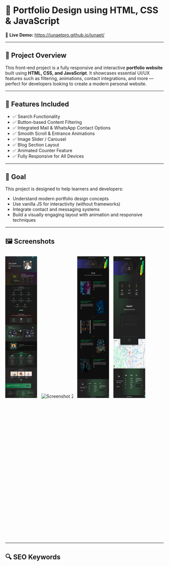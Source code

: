 

# 🎨 Portfolio Design using HTML, CSS & JavaScript

🔗 **Live Demo:** https://junaetpro.github.io/junaet/

---

## 📌 Project Overview

This front-end project is a fully responsive and interactive **portfolio website** built using **HTML, CSS, and JavaScript**. It showcases essential UI/UX features such as filtering, animations, contact integrations, and more — perfect for developers looking to create a modern personal website.

---

## 🔧 Features Included

- ✅ Search Functionality  
- ✅ Button-based Content Filtering  
- ✅ Integrated Mail & WhatsApp Contact Options  
- ✅ Smooth Scroll & Entrance Animations  
- ✅ Image Slider / Carousel  
- ✅ Blog Section Layout  
- ✅ Animated Counter Feature  
- ✅ Fully Responsive for All Devices  

---

## 🧠 Goal

This project is designed to help learners and developers:

- Understand modern portfolio design concepts  
- Use vanilla JS for interactivity (without frameworks)  
- Integrate contact and messaging systems  
- Build a visually engaging layout with animation and responsive techniques  

---


## 🖼 Screenshots

<div style="white-space: nowrap; overflow-x: auto; padding: 10px 0;">

  <img src="https://github.com/junaetpro/junaet/blob/main/img/portfolio%20website%20%20html%20css%20portfolio%20%20responsive%20web%20design%20%20personal%20portfolio%20site%20%20web%20developer%20portfolio%20%20frontend%20portfolio%20%20creative%20portfolio%20%20developer%20website%20template%20%20javascript%20portfolio%20project%20%20modern%20we%20(4).jpg?raw=true" alt="Screenshot 1" style="height:450px; width:20%; display:inline-block; margin-right:10px;" />

  <img src="https://github.com/junaetpro/junaet/blob/main/img/portfolio%20website%20%20html%20css%20portfolio%20%20responsive%20web%20design%20%20personal%20portfolio%20site%20%20web%20developer%20portfolio%20%20frontend%20portfolio%20%20creative%20portfolio%20%20developer%20website%20template%20%20javascript%20portfolio%20project%20%20modern%20we.jpg?raw=true" alt="Screenshot 2" style="height:450px; width:20%; display:inline-block; margin-right:10px;" />

  <img src="https://github.com/junaetpro/junaet/blob/main/img/portfolio%20website%20%20html%20css%20portfolio%20%20responsive%20web%20design%20%20personal%20portfolio%20site%20%20web%20developer%20portfolio%20%20frontend%20portfolio%20%20creative%20portfolio%20%20developer%20website%20template%20%20javascript%20portfolio%20project%20%20modern%20we%20(2).jpg?raw=true" alt="Screenshot 4" style="height:450px; width:20%; display:inline-block; margin-right:10px;" />

  <img src="https://github.com/junaetpro/junaet/blob/main/img/portfolio%20website%20%20html%20css%20portfolio%20%20responsive%20web%20design%20%20personal%20portfolio%20site%20%20web%20developer%20portfolio%20%20frontend%20portfolio%20%20creative%20portfolio%20%20developer%20website%20template%20%20javascript%20portfolio%20project%20%20modern%20we%20(3).jpg?raw=true" alt="Screenshot 5" style="height:450px; width:20%; display:inline-block; margin-right:10px;" />

</div>


---

## 🔍 SEO Keywords


